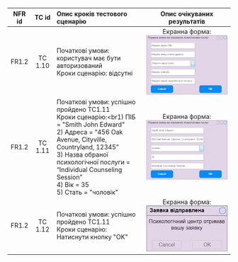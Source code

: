 |NFR id|TC id|Опис кроків тестового сценарію|Опис очікуваних результатів|
|:-----:|:-----:|:-----|:-----:|
|FR1.2|TC 1.10|Початкові умови: користувач має бути авторизований<br> Кроки сценарію: відсутні|Екранна форма:<br>![4.1](/2-SoftwareDesign/2.8-TestCases/4.1.jpg)|
|FR1.2|TC 1.11|Початкові умови: успішно пройдено TC1.11<br> Кроки сценарію:<br1) ПІБ = "Smith John Edward"<br> 2) Адреса = “456 Oak Avenue, Cityville, Countryland, 12345”<br> 3) Назва обраної психологічної послуги = “Individual Counseling Session”<br> 4) Вік = 35<br> 5) Стать = "чоловік"|Екранна форма:<br>![4.2](/2-SoftwareDesign/2.8-TestCases/4.2.jpg)|
|FR1.2|TC 1.12|Початкові умови: успішно пройдено TC1.11<br> Кроки сценарію:<br>Натиснути кнопку "OK"|Екранна форма:<br>![4.3](/2-SoftwareDesign/2.8-TestCases/4.3.jpg)|
